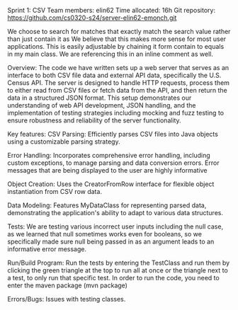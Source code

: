 Sprint 1: CSV
Team members: elin62
Time allocated: 16h
Git repository: https://github.com/cs0320-s24/server-elin62-emonch.git

We choose to search for matches that exactly match the search value rather than just contain it as
We believe that this makes more sense for most user applications. This is easily adjustable by chaining
it form contain to equals in my main class. We are referencing this in an inline comment as well.

Overview:
The code we have written sets up a web server that serves as an interface to both CSV file data and external API data,
specifically the U.S. Census API. The server is designed to handle HTTP requests, process them to either read from CSV
files or fetch data from the API, and then return the data in a structured JSON format. This setup demonstrates our
understanding of web API development, JSON handling, and the implementation of testing strategies including mocking and
fuzz testing to ensure robustness and reliability of the server functionality.


Key features:
CSV Parsing: Efficiently parses CSV files into Java objects using a customizable parsing strategy.

Error Handling: Incorporates comprehensive error handling, including custom exceptions, to manage parsing and data
conversion errors. Error messages that are being displayed to the user are highly informative

Object Creation: Uses the CreatorFromRow interface for flexible object instantiation from CSV row data.

Data Modeling: Features MyDataClass for representing parsed data, demonstrating the application's ability to
adapt to various data structures.

Tests:
We are testing various incorrect user inputs including the null case, as we learned that null sometimes works even for
booleans, so we specifically made sure null being passed in as an argument leads to an informative error message.

Run/Build Program:
Run the tests by entering the TestClass and run them by clicking the green triangle at the top to run all at once
or the triangle next to a test, to only run that specific test.
In order to run the code, you need to enter the maven package (mvn package)

Errors/Bugs:
Issues with testing classes.